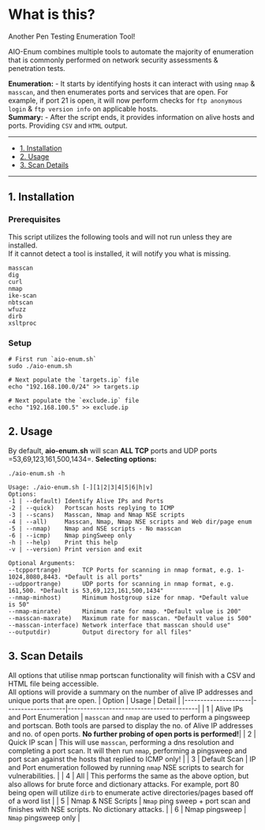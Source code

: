 # What is this? 
Another Pen Testing Enumeration Tool!

AIO-Enum combines multiple tools to automate the majority of enumeration that is commonly performed on network security assessments & penetration tests.  

**Enumeration:** - It starts by identifying hosts it can interact with using `nmap` & `masscan`, and then enumerates ports and services that are open. For example, if port 21 is open, it will now perform checks for `ftp anonymous login` & `ftp version info` on applicable hosts.  
**Summary:** - After the script ends, it provides information on alive hosts and ports. Providing `CSV` and `HTML` output.

---

- [1. Installation](#1-installation)
- [2. Usage](#2-usage)
- [3. Scan Details](#3-scan-details)

---

## 1. Installation

### Prerequisites
This script utilizes the following tools and will not run unless they are installed.  
If it cannot detect a tool is installed, it will notify you what is missing.
``` 
masscan
dig
curl
nmap
ike-scan
nbtscan
wfuzz
dirb
xsltproc
```
### Setup
```
# First run `aio-enum.sh`
sudo ./aio-enum.sh

# Next populate the `targets.ip` file
echo "192.168.100.0/24" >> targets.ip

# Next populate the `exclude.ip` file
echo "192.168.100.5" >> exclude.ip
```

## 2. Usage
By default, **aio-enum.sh** will scan **ALL TCP** ports and UDP ports =53,69,123,161,500,1434=.
**Selecting options:**
```
./aio-enum.sh -h
```
```
Usage: ./aio-enum.sh [-][1|2|3|4|5|6|h|v]
Options:
-1 | --default) Identify Alive IPs and Ports
-2 | --quick)   Portscan hosts replying to ICMP
-3 | --scans)   Masscan, Nmap and Nmap NSE scripts
-4 | --all)     Masscan, Nmap, Nmap NSE scripts and Web dir/page enum
-5 | --nmap)    Nmap and NSE scripts - No masscan
-6 | --icmp)    Nmap pingSweep only
-h | --help)    Print this help
-v | --version) Print version and exit

Optional Arguments:
--tcpportrange)      TCP Ports for scanning in nmap format, e.g. 1-1024,8080,8443. *Default is all ports"
--udpportrange)      UDP ports for scanning in nmap format, e.g. 161,500. *Default is 53,69,123,161,500,1434"
--nmap-minhost)      Minimum hostgroup size for nmap. *Default value is 50"
--nmap-minrate)      Minimum rate for nmap. *Default value is 200"
--masscan-maxrate)   Maximum rate for masscan. *Default value is 500"
--masscan-interface) Network interface that masscan should use"
--outputdir)         Output directory for all files"
```

## 3. Scan Details
All options that utilise nmap portscan functionality will finish with a CSV and HTML file being accessible.  
All options will provide a summary on the number of alive IP addresses and unique ports that are open.
|              Option | Usage            | Detail                           |
|---------------------|-------------------|-----------------------------------------|
|  1  | Alive IPs and Port Enumeration  |  `masscan` and `nmap` are used to perform a pingsweep and portscan. Both tools are parsed to display the no. of Alive IP addresses and no. of open ports. **No further probing of open ports is performed!**|
|  2 | Quick IP scan                   |  This will use `masscan`, performing a dns resolution and completing a port scan. It will then run `nmap`, performing a pingsweep and port scan against the hosts that replied to ICMP only! |
|  3 | Default Scan    |  IP and Port enumeration followed by running `nmap` NSE scripts to search for vulnerabilities. |
|  4 | All                 |  This performs the same as the above option, but also allows for brute force and dictionary attacks. For example, port 80 being open will utilize `dirb` to enumerate active directories/pages based off of a word list |
|  5 | Nmap & NSE Scripts              |  `Nmap` ping sweep + port scan and finishes with NSE scripts. No dictionary attacks. |
|  6 | Nmap pingsweep                  |  `Nmap` pingsweep only |
